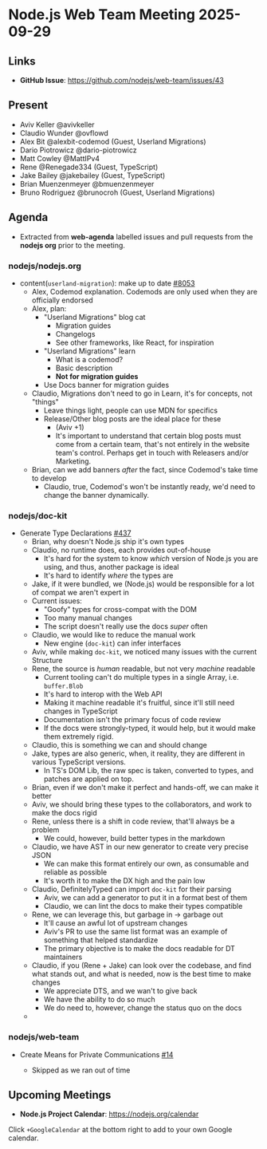 # Node.js Web Team Meeting 2025-09-29

## Links

* **GitHub Issue**: https://github.com/nodejs/web-team/issues/43

## Present

* Aviv Keller @avivkeller
* Claudio Wunder @ovflowd
* Alex Bit @alexbit-codemod (Guest, Userland Migrations)
* Dario Piotrowicz @dario-piotrowicz
* Matt Cowley @MattIPv4
* Rene @Renegade334 (Guest, TypeScript)
* Jake Bailey @jakebailey (Guest, TypeScript)
* Brian Muenzenmeyer @bmuenzenmeyer
* Bruno Rodriguez @brunocroh (Guest, Userland Migrations)

## Agenda

* Extracted from **web-agenda** labelled issues and pull requests from the **nodejs org** prior to the meeting.


### nodejs/nodejs.org

* content(`userland-migration`): make up to date [#8053](https://github.com/nodejs/nodejs.org/pull/8053)
    * Alex, Codemod explanation. Codemods are only used when they are officially endorsed
    * Alex, plan:
        * "Userland Migrations" blog cat
            * Migration guides
            * Changelogs
            * See other frameworks, like React, for inspiration
        * "Userland Migrations" learn
            * What is a codemod?
            * Basic description
            * **Not for migration guides**
        * Use Docs banner for migration guides 
    * Claudio, Migrations don't need to go in Learn, it's for concepts, not "things"
        * Leave things light, people can use MDN for specifics
        * Release/Other blog posts are the ideal place for these
            * (Aviv +1)
            * It's important to understand that certain blog posts must come from a certain team, that's not entirely in the website team's control. Perhaps get in touch with Releasers and/or Marketing.
    * Brian, can we add banners _after_ the fact, since Codemod's take time to develop
        * Claudio, true, Codemod's won't be instantly ready, we'd need to change the banner dynamically.

### nodejs/doc-kit

* Generate Type Declarations [#437](https://github.com/nodejs/doc-kit/issues/437)
    * Brian, why doesn't Node.js ship it's own types
    * Claudio, no runtime does, each provides out-of-house
        * It's hard for the system to know _which_ version of Node.js you are using, and thus, another package is ideal
        * It's hard to identify _where_ the types are
    * Jake, if it were bundled, we (Node.js) would be responsible for a lot of compat we aren't expert in
    * Current issues:
        * "Goofy" types for cross-compat with the DOM
        * Too many manual changes
        * The script doesn't really use the docs *super* often
    * Claudio, we would like to reduce the manual work
        * New engine (`doc-kit`) can infer interfaces
    * Aviv, while making `doc-kit`, we noticed many issues with the current Structure
    * Rene, the source is _human_ readable, but not very _machine_ readable
        * Current tooling can't do multiple types in a single Array, i.e. `buffer.Blob`
        * It's hard to interop with the Web API
        * Making it machine readable it's fruitful, since it'll still need changes in TypeScript
        * Documentation isn't the primary focus of code review
        * If the docs were strongly-typed, it would help, but it would make them extremely rigid.
    * Claudio, this is something we can and should change
    * Jake, types are also generic, when, it reality, they are different in various TypeScript versions.
        * In TS's DOM Lib, the raw spec is taken, converted to types, and patches are applied on top.
    * Brian, even if we don't make it perfect and hands-off, we can make it better
    * Aviv, we should bring these types to the collaborators, and work to make the docs rigid
    * Rene, unless there is a shift in code review, that'll always be a problem
        * We could, however, build better types in the markdown
    * Claudio, we have AST in our new generator to create very precise JSON
        * We can make this format entirely our own, as consumable and reliable as possible
        * It's worth it to make the DX high and the pain low
    * Claudio, DefinitelyTyped can import `doc-kit` for their parsing
        *  Aviv, we can add a generator to put it in a format best of them
        *  Claudio, we can lint the docs to make their types compatible
    * Rene, we can leverage this, but garbage in -> garbage out
        * It'll cause an awful lot of upstream changes 
        * Aviv's PR to use the same list format was an example of something that helped standardize 
        * The primary objective is to make the docs readable for DT maintainers
    * Claudio, if you (Rene + Jake) can look over the codebase, and find what stands out, and what is needed, now is the best time to make changes
        * We appreciate DTS, and we wan't to give back
        * We have the ability to do so much
        * We do need to, however, change the status quo on the docs
    * 

### nodejs/web-team

* Create Means for Private Communications [#14](https://github.com/nodejs/web-team/issues/14)

    * Skipped as we ran out of time

## Upcoming Meetings

* **Node.js Project Calendar**: <https://nodejs.org/calendar>

Click `+GoogleCalendar` at the bottom right to add to your own Google calendar.
